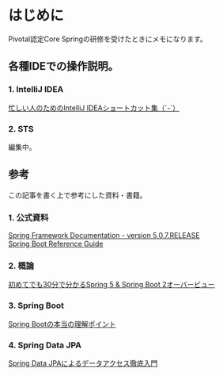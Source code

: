 # はじめに
Pivotal認定Core Springの研修を受けたときにメモになります。  

## 各種IDEでの操作説明。
### 1. IntelliJ IDEA
[忙しい人のためのIntelliJ IDEAショートカット集（´-`）](https://qiita.com/yoppe/items/f7cbeb825c071691d3f2)

### 2. STS
編集中。  

## 参考
この記事を書く上で参考にした資料・書籍。

### 1. 公式資料
[Spring Framework Documentation - version 5.0.7.RELEASE](https://docs.spring.io/spring/docs/5.0.7.RELEASE/spring-framework-reference/)  
[Spring Boot Reference Guide](https://docs.spring.io/spring-boot/docs/current/reference/htmlsingle/)

### 2. 概論
[初めてでも30分で分かるSpring 5 & Spring Boot 2オーバービュー](https://www.slideshare.net/masatoshitada7/30spring-5-spring-boot-2-103523666)  

### 3. Spring Boot
[Spring Bootの本当の理解ポイント](https://www.slideshare.net/masatoshitada7/spring-boot-jjug)  

### 4. Spring Data JPA
[Spring Data JPAによるデータアクセス徹底入門](https://www.slideshare.net/masatoshitada7/spring-data-jpa-jsug)  
